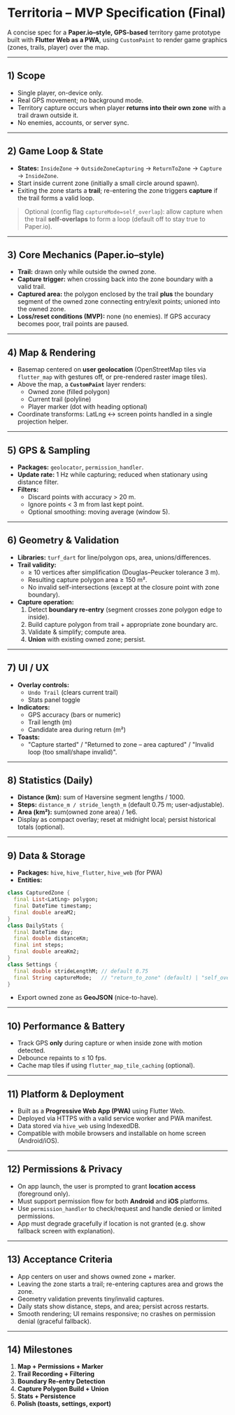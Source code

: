 # Territoria – MVP Specification (Final)

A concise spec for a **Paper.io–style, GPS-based** territory game prototype built with **Flutter Web as a PWA**, using `CustomPaint` to render game graphics (zones, trails, player) over the map.

---

## 1) Scope
- Single player, on-device only.
- Real GPS movement; no background mode.
- Territory capture occurs when player **returns into their own zone** with a trail drawn outside it.
- No enemies, accounts, or server sync.

---

## 2) Game Loop & State
- **States:** `InsideZone` → `OutsideZoneCapturing` → `ReturnToZone` → `Capture` → `InsideZone`.
- Start inside current zone (initially a small circle around spawn).
- Exiting the zone starts a **trail**; re-entering the zone triggers **capture** if the trail forms a valid loop.

> Optional (config flag `captureMode=self_overlap`): allow capture when the trail **self-overlaps** to form a loop (default off to stay true to Paper.io).

---

## 3) Core Mechanics (Paper.io–style)
- **Trail:** drawn only while outside the owned zone.
- **Capture trigger:** when crossing back into the zone boundary with a valid trail.
- **Captured area:** the polygon enclosed by the trail **plus** the boundary segment of the owned zone connecting entry/exit points; unioned into the owned zone.
- **Loss/reset conditions (MVP):** none (no enemies). If GPS accuracy becomes poor, trail points are paused.

---

## 4) Map & Rendering
- Basemap centered on **user geolocation** (OpenStreetMap tiles via `flutter_map` with gestures off, or pre-rendered raster image tiles).
- Above the map, a **`CustomPaint`** layer renders:
  - Owned zone (filled polygon)
  - Current trail (polyline)
  - Player marker (dot with heading optional)
- Coordinate transforms: LatLng ↔ screen points handled in a single projection helper.

---

## 5) GPS & Sampling
- **Packages:** `geolocator`, `permission_handler`.
- **Update rate:** 1 Hz while capturing; reduced when stationary using distance filter.
- **Filters:**
  - Discard points with accuracy > 20 m.
  - Ignore points < 3 m from last kept point.
  - Optional smoothing: moving average (window 5).

---

## 6) Geometry & Validation
- **Libraries:** `turf_dart` for line/polygon ops, area, unions/differences.
- **Trail validity:**
  - ≥ 10 vertices after simplification (Douglas–Peucker tolerance 3 m).
  - Resulting capture polygon area ≥ 150 m².
  - No invalid self-intersections (except at the closure point with zone boundary).
- **Capture operation:**
  1. Detect **boundary re-entry** (segment crosses zone polygon edge to inside).
  2. Build capture polygon from trail + appropriate zone boundary arc.
  3. Validate & simplify; compute area.
  4. **Union** with existing owned zone; persist.

---

## 7) UI / UX
- **Overlay controls:**
  - `Undo Trail` (clears current trail)
  - Stats panel toggle
- **Indicators:**
  - GPS accuracy (bars or numeric)
  - Trail length (m)
  - Candidate area during return (m²)
- **Toasts:**
  - "Capture started" / "Returned to zone – area captured" / "Invalid loop (too small/shape invalid)".

---

## 8) Statistics (Daily)
- **Distance (km):** sum of Haversine segment lengths / 1000.
- **Steps:** `distance_m / stride_length_m` (default 0.75 m; user-adjustable).
- **Area (km²):** sum(owned zone area) / 1e6.
- Display as compact overlay; reset at midnight local; persist historical totals (optional).

---

## 9) Data & Storage
- **Packages:** `hive`, `hive_flutter`, `hive_web` (for PWA)
- **Entities:**
```dart
class CapturedZone {
  final List<LatLng> polygon;
  final DateTime timestamp;
  final double areaM2;
}
class DailyStats {
  final DateTime day;
  final double distanceKm;
  final int steps;
  final double areaKm2;
}
class Settings {
  final double strideLengthM; // default 0.75
  final String captureMode;   // "return_to_zone" (default) | "self_overlap"
}
```
- Export owned zone as **GeoJSON** (nice-to-have).

---

## 10) Performance & Battery
- Track GPS **only** during capture or when inside zone with motion detected.
- Debounce repaints to ≤ 10 fps.
- Cache map tiles if using `flutter_map_tile_caching` (optional).

---

## 11) Platform & Deployment
- Built as a **Progressive Web App (PWA)** using Flutter Web.
- Deployed via HTTPS with a valid service worker and PWA manifest.
- Data stored via `hive_web` using IndexedDB.
- Compatible with mobile browsers and installable on home screen (Android/iOS).

---

## 12) Permissions & Privacy
- On app launch, the user is prompted to grant **location access** (foreground only).
- Must support permission flow for both **Android** and **iOS** platforms.
- Use `permission_handler` to check/request and handle denied or limited permissions.
- App must degrade gracefully if location is not granted (e.g. show fallback screen with explanation).

---

## 13) Acceptance Criteria
- App centers on user and shows owned zone + marker.
- Leaving the zone starts a trail; re-entering captures area and grows the zone.
- Geometry validation prevents tiny/invalid captures.
- Daily stats show distance, steps, and area; persist across restarts.
- Smooth rendering; UI remains responsive; no crashes on permission denial (graceful fallback).

---

## 14) Milestones
1. **Map + Permissions + Marker**
2. **Trail Recording + Filtering**
3. **Boundary Re-entry Detection**
4. **Capture Polygon Build + Union**
5. **Stats + Persistence**
6. **Polish (toasts, settings, export)**
